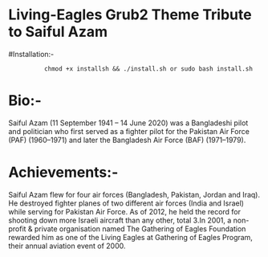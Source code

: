 # Living-Eagles Grub2 Theme Tribute to Saiful Azam
#Installation:-
              
              chmod +x installsh && ./install.sh or sudo bash install.sh
# Bio:-
Saiful Azam (11 September 1941 – 14 June 2020) was a Bangladeshi pilot and politician who first served as a fighter pilot for the Pakistan Air Force (PAF) (1960–1971) and later the Bangladesh Air Force (BAF) (1971–1979).

# Achievements:-
Saiful Azam flew for four air forces (Bangladesh, Pakistan, Jordan and Iraq). He destroyed fighter planes of two different air forces (India and Israel) while serving for Pakistan Air Force. As of 2012, he held the record for shooting down more Israeli aircraft than any other, total 3.In 2001, a non-profit & private organisation named The Gathering of Eagles Foundation rewarded him as one of the Living Eagles at Gathering of Eagles Program, their annual aviation event of 2000.
